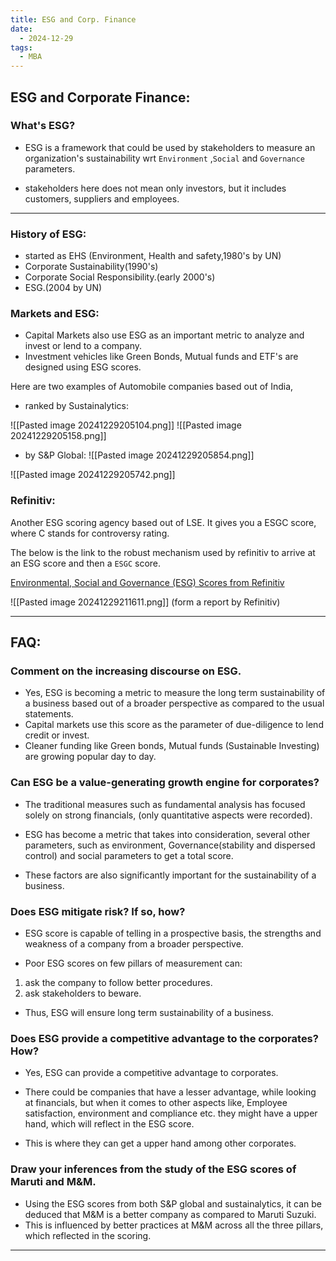 ```yaml
---
title: ESG and Corp. Finance
date:
  - 2024-12-29
tags:
  - MBA
---
```

## ESG and Corporate Finance:

### What's ESG?

- ESG is a framework that could be used by stakeholders to measure an organization's sustainability wrt `Environment` ,`Social` and `Governance` parameters.

- stakeholders here does not mean only investors, but it includes customers, suppliers and employees.

---

### History of ESG:

- started as EHS (Environment, Health and safety,1980's by UN)
- Corporate Sustainability(1990's)
- Corporate Social Responsibility.(early 2000's)
- ESG.(2004 by UN)

### Markets and ESG:

- Capital Markets also use ESG as an important metric to analyze and invest or lend to a company.
- Investment vehicles like Green Bonds, Mutual funds and ETF's are designed using ESG scores.

Here are two examples of Automobile companies based out of India,

- ranked by Sustainalytics:

![[Pasted image 20241229205104.png]]
![[Pasted image 20241229205158.png]]


- by S&P Global:
![[Pasted image 20241229205854.png]]

![[Pasted image 20241229205742.png]]

### Refinitiv:

Another ESG scoring agency based out of LSE. 
It gives you a ESGC score, where C stands for controversy rating.

The below is the link to the robust mechanism used by refinitiv to arrive at an ESG score and then a `ESGC` score. 

[Environmental, Social and Governance (ESG) Scores from Refinitiv](https://blogs.cranfield.ac.uk/wp-content/uploads/2021/05/refinitiv-esg-scores-methodology-May22-1.pdf)

![[Pasted image 20241229211611.png]]
(form a report by Refinitiv)

---

## FAQ:
### Comment on the increasing discourse on ESG.

- Yes, ESG is becoming a metric to measure the long term sustainability of a business based out of a broader perspective as compared to the usual statements.
- Capital markets use this score as the parameter of due-diligence to lend credit or invest.
- Cleaner funding like Green bonds, Mutual funds (Sustainable Investing) are growing popular day to day.

### Can ESG be a value-generating growth engine for corporates?

- The traditional measures such as fundamental analysis has focused solely on strong financials, (only quantitative aspects were recorded).

- ESG has become a metric that takes into consideration, several other parameters, such as environment, Governance(stability and dispersed control) and social parameters to get a total score.

- These factors are also significantly important for the sustainability of a business.

### Does ESG mitigate risk? If so, how?

- ESG score is capable of telling in a prospective basis, the strengths and weakness of a company from a broader perspective.

- Poor ESG scores on few pillars of measurement can:

1. ask the company to follow better procedures.
2. ask stakeholders to beware.

- Thus, ESG will ensure long term sustainability of a business.

### Does ESG provide a competitive advantage to the corporates? How?

- Yes, ESG can provide a competitive advantage to corporates.
- There could be companies that have a lesser advantage, while looking at financials, but when it comes to other aspects like, Employee satisfaction, environment and compliance etc. they might have a upper hand, which will reflect in the ESG score.

- This is where they can get a upper hand among other corporates.

### Draw your inferences from the study of the ESG scores of Maruti and M&M.

- Using the ESG scores from both S&P global and sustainalytics, it can be deduced that M&M is a better company as compared to Maruti Suzuki.
- This is influenced by better practices at M&M across all the three pillars, which reflected in the scoring.

---



